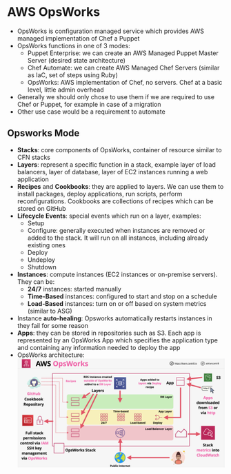 # AWS OpsWorks

- OpsWorks is configuration managed service which provides AWS managed implementation of Chef a Puppet
- OpsWorks functions in one of 3 modes:
    - Puppet Enterprise: we can create an AWS Managed Puppet Master Server (desired state architecture)
    - Chef Automate: we can create AWS Managed Chef Servers (similar as IaC, set of steps using Ruby)
    - OpsWorks: AWS implementation of Chef, no servers. Chef at a basic level, little admin overhead
- Generally we should only chose to use them if we are required to use Chef or Puppet, for example in case of a migration
- Other use case would be a requirement to automate

## Opsworks Mode

- **Stacks**: core components of OpsWorks, container of resource similar to CFN stacks
- **Layers**: represent a specific function in a stack, example layer of load balancers, layer of database, layer of EC2 instances running a web application
- **Recipes** and **Cookbooks**: they are applied to layers. We can use them to install packages, deploy applications, run scripts, perform reconfigurations. Cookbooks are collections of recipes which can be stored on GitHub
- **Lifecycle Events**: special events which run on a layer, examples:
    - Setup
    - Configure: generally executed when instances are removed or added to the stack. It will run on all instances, including already existing ones
    - Deploy
    - Undeploy
    - Shutdown
- **Instances**: compute instances (EC2 instances or on-premise servers). They can be:
    - **24/7** instances: started manually
    - **Time-Based** instances: configured to start and stop on a schedule
    - **Load-Based** instances: turn on or off based on system metrics (similar to ASG)
- Instance **auto-healing**: Opsworks automatically restarts instances in they fail for some reason
- **Apps**: they can be stored in repositories such as S3. Each app is represented by an OpsWorks App which specifies the application type and containing any information needed to deploy the app
- OpsWorks architecture:
    ![OpsWorks architecture](images/AWSOpsWorks.png)
